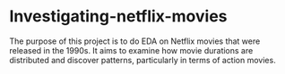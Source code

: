 # Investigating-netflix-movies
The purpose of this project is to do EDA on Netflix movies that were released in the 1990s. It aims to examine how movie durations are distributed and discover patterns, particularly in terms of action movies.
